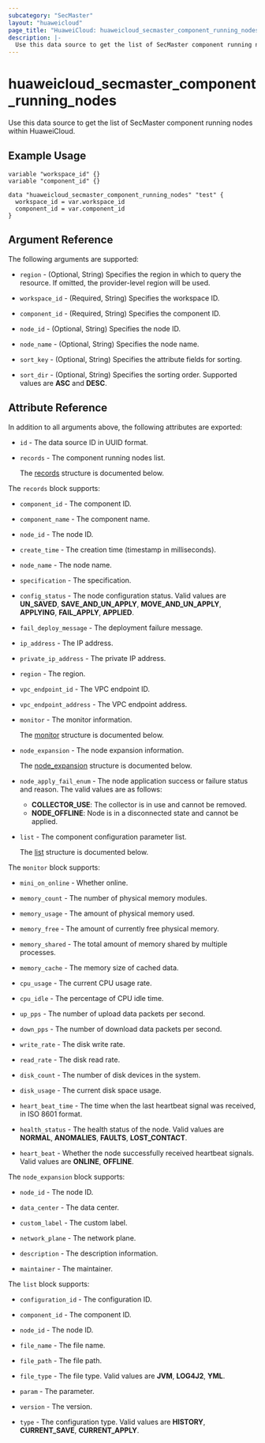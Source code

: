 ```yaml
---
subcategory: "SecMaster"
layout: "huaweicloud"
page_title: "HuaweiCloud: huaweicloud_secmaster_component_running_nodes"
description: |-
  Use this data source to get the list of SecMaster component running nodes within HuaweiCloud.
---
```


# huaweicloud_secmaster_component_running_nodes

Use this data source to get the list of SecMaster component running nodes within HuaweiCloud.

## Example Usage

```hcl
variable "workspace_id" {}
variable "component_id" {}

data "huaweicloud_secmaster_component_running_nodes" "test" {
  workspace_id = var.workspace_id
  component_id = var.component_id
}
```

## Argument Reference

The following arguments are supported:

* `region` - (Optional, String) Specifies the region in which to query the resource.
  If omitted, the provider-level region will be used.

* `workspace_id` - (Required, String) Specifies the workspace ID.

* `component_id` - (Required, String) Specifies the component ID.

* `node_id` - (Optional, String) Specifies the node ID.

* `node_name` - (Optional, String) Specifies the node name.

* `sort_key` - (Optional, String) Specifies the attribute fields for sorting.

* `sort_dir` - (Optional, String) Specifies the sorting order. Supported values are **ASC** and **DESC**.

## Attribute Reference

In addition to all arguments above, the following attributes are exported:

* `id` - The data source ID in UUID format.

* `records` - The component running nodes list.

  The [records](#records_struct) structure is documented below.

<a name="records_struct"></a>
The `records` block supports:

* `component_id` - The component ID.

* `component_name` - The component name.

* `node_id` - The node ID.

* `create_time` - The creation time (timestamp in milliseconds).

* `node_name` - The node name.

* `specification` - The specification.

* `config_status` - The node configuration status. Valid values are **UN_SAVED**, **SAVE_AND_UN_APPLY**,
  **MOVE_AND_UN_APPLY**, **APPLYING**, **FAIL_APPLY**, **APPLIED**.

* `fail_deploy_message` - The deployment failure message.

* `ip_address` - The IP address.

* `private_ip_address` - The private IP address.

* `region` - The region.

* `vpc_endpoint_id` - The VPC endpoint ID.

* `vpc_endpoint_address` - The VPC endpoint address.

* `monitor` - The monitor information.

  The [monitor](#records_monitor_struct) structure is documented below.

* `node_expansion` - The node expansion information.

  The [node_expansion](#records_node_expansion_struct) structure is documented below.

* `node_apply_fail_enum` - The node application success or failure status and reason.
  The valid values are as follows:
  + **COLLECTOR_USE**: The collector is in use and cannot be removed.
  + **NODE_OFFLINE**: Node is in a disconnected state and cannot be applied.

* `list` - The component configuration parameter list.

  The [list](#records_list_struct) structure is documented below.

<a name="records_monitor_struct"></a>
The `monitor` block supports:

* `mini_on_online` - Whether online.

* `memory_count` - The number of physical memory modules.

* `memory_usage` - The amount of physical memory used.

* `memory_free` - The amount of currently free physical memory.

* `memory_shared` - The total amount of memory shared by multiple processes.

* `memory_cache` - The memory size of cached data.

* `cpu_usage` - The current CPU usage rate.

* `cpu_idle` - The percentage of CPU idle time.

* `up_pps` - The number of upload data packets per second.

* `down_pps` - The number of download data packets per second.

* `write_rate` - The disk write rate.

* `read_rate` - The disk read rate.

* `disk_count` - The number of disk devices in the system.

* `disk_usage` - The current disk space usage.

* `heart_beat_time` - The time when the last heartbeat signal was received, in ISO 8601 format.

* `health_status` - The health status of the node. Valid values are **NORMAL**, **ANOMALIES**, **FAULTS**,
  **LOST_CONTACT**.

* `heart_beat` - Whether the node successfully received heartbeat signals. Valid values are **ONLINE**, **OFFLINE**.

<a name="records_node_expansion_struct"></a>
The `node_expansion` block supports:

* `node_id` - The node ID.

* `data_center` - The data center.

* `custom_label` - The custom label.

* `network_plane` - The network plane.

* `description` - The description information.

* `maintainer` - The maintainer.

<a name="records_list_struct"></a>
The `list` block supports:

* `configuration_id` - The configuration ID.

* `component_id` - The component ID.

* `node_id` - The node ID.

* `file_name` - The file name.

* `file_path` - The file path.

* `file_type` - The file type. Valid values are **JVM**, **LOG4J2**, **YML**.

* `param` - The parameter.

* `version` - The version.

* `type` - The configuration type. Valid values are **HISTORY**, **CURRENT_SAVE**, **CURRENT_APPLY**.
